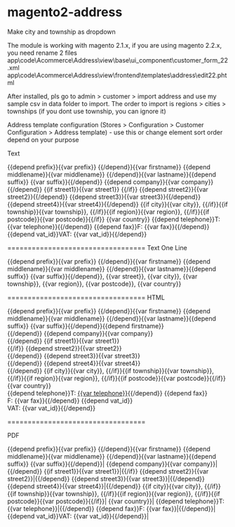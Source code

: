 # magento2-address
Make city and township as dropdown

The module is working with magento 2.1.x, if you are using magento 2.2.x, you need rename 2 files
app\code\Acommerce\Address\view\base\ui_component\customer_form_22.xml
app\code\Acommerce\Address\view\frontend\templates\address\edit22.phtml

After installed, pls go to admin > customer > import address and use my sample csv in data folder to import. The order to import is regions > cities > townships (if you dont use township, you can ignore it)

Address template configuration (Stores > Configuration > Customer Configuration > Address template) - use this or change element sort order depend on your purpose

Text

{{depend prefix}}{{var prefix}} {{/depend}}{{var firstname}} {{depend middlename}}{{var middlename}} {{/depend}}{{var lastname}}{{depend suffix}} {{var suffix}}{{/depend}}
{{depend company}}{{var company}}{{/depend}}
{{if street1}}{{var street1}}
{{/if}}
{{depend street2}}{{var street2}}{{/depend}}
{{depend street3}}{{var street3}}{{/depend}}
{{depend street4}}{{var street4}}{{/depend}}
{{if city}}{{var city}}, {{/if}}{{if township}}{{var township}}, {{/if}}{{if region}}{{var region}}, {{/if}}{{if postcode}}{{var postcode}}{{/if}}
{{var country}}
{{depend telephone}}T: {{var telephone}}{{/depend}}
{{depend fax}}F: {{var fax}}{{/depend}}
{{depend vat_id}}VAT: {{var vat_id}}{{/depend}}

==================================
Text One Line

{{depend prefix}}{{var prefix}} {{/depend}}{{var firstname}} {{depend middlename}}{{var middlename}} {{/depend}}{{var lastname}}{{depend suffix}} {{var suffix}}{{/depend}}, {{var street}}, {{var city}}, {{var township}}, {{var region}}, {{var postcode}}, {{var country}}

==================================
HTML

{{depend prefix}}{{var prefix}} {{/depend}}{{var firstname}} {{depend middlename}}{{var middlename}} {{/depend}}{{var lastname}}{{depend suffix}} {{var suffix}}{{/depend}}{{depend firstname}}<br />{{/depend}}
{{depend company}}{{var company}}<br />{{/depend}}
{{if street1}}{{var street1}}<br />{{/if}}
{{depend street2}}{{var street2}}<br />{{/depend}}
{{depend street3}}{{var street3}}<br />{{/depend}}
{{depend street4}}{{var street4}}<br />{{/depend}}
{{if city}}{{var city}}, {{/if}}{{if township}}{{var township}}, {{/if}}{{if region}}{{var region}}, {{/if}}{{if postcode}}{{var postcode}}{{/if}}<br />
{{var country}}<br />
{{depend telephone}}T: <a href="tel:{{var telephone}}">{{var telephone}}</a>{{/depend}}
{{depend fax}}<br />F: {{var fax}}{{/depend}}
{{depend vat_id}}<br />VAT: {{var vat_id}}{{/depend}}

==================================

PDF

{{depend prefix}}{{var prefix}} {{/depend}}{{var firstname}} {{depend middlename}}{{var middlename}} {{/depend}}{{var lastname}}{{depend suffix}} {{var suffix}}{{/depend}}|
{{depend company}}{{var company}}|{{/depend}}
{{if street1}}{{var street1}}|{{/if}}
{{depend street2}}{{var street2}}|{{/depend}}
{{depend street3}}{{var street3}}|{{/depend}}
{{depend street4}}{{var street4}}|{{/depend}}
{{if city}}{{var city}}, {{/if}}{{if township}}{{var township}}, {{/if}}{{if region}}{{var region}}, {{/if}}{{if postcode}}{{var postcode}}{{/if}}|
{{var country}}|
{{depend telephone}}T: {{var telephone}}|{{/depend}}
{{depend fax}}F: {{var fax}}|{{/depend}}|
{{depend vat_id}}VAT: {{var vat_id}}{{/depend}}|
